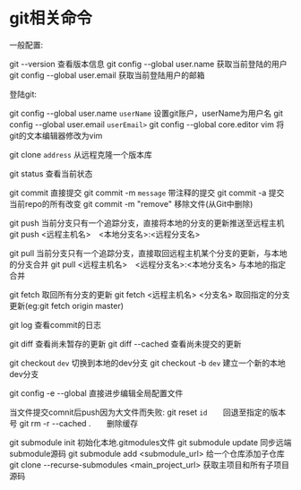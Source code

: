 # git相关命令

一般配置:

git --version       查看版本信息
git config --global user.name       获取当前登陆的用户
git config --global user.email      获取当前登陆用户的邮箱

登陆git:

git config --global user.name `userName`      设置git账户，userName为用户名
git config --global user.email `userEmail>`
git config --global core.editor vim     将git的文本编辑器修改为vim

git clone `address`     从远程克隆一个版本库

git status      查看当前状态

git commit      直接提交
git commit -m `message`       带注释的提交
git commit -a       提交当前repo的所有改变
git commit -m "remove"      移除文件(从Git中删除)

git push        当前分支只有一个追踪分支，直接将本地的分支的更新推送至远程主机
git push <远程主机名>　<本地分支名>:<远程分支名>

git pull        当前分支只有一个追踪分支，直接取回远程主机某个分支的更新，与本地的分支合并
git pull <远程主机名>　<远程分支名>:<本地分支名>        与本地的指定合并

git fetch       取回所有分支的更新
git fetch <远程主机名> <分支名>     取回指定的分支更新(eg:git fetch origin master)

git log     查看commit的日志

git diff        查看尚未暂存的更新
git diff --cached       查看尚未提交的更新

git checkout `dev`      切换到本地的dev分支
git checkout -b `dev`       建立一个新的本地dev分支

git config -e --global      直接进步编辑全局配置文件

当文件提交comnit后push因为大文件而失败:
git reset `id`　　回退至指定的版本号
git rm -r --cached .　　删除缓存

git submodule init  初始化本地.gitmodules文件
git submodule update    同步远端submodule源码
git submodule add <submodule_url>   给一个仓库添加子仓库
git clone --recurse-submodules <main_project_url>   获取主项目和所有子项目源码
